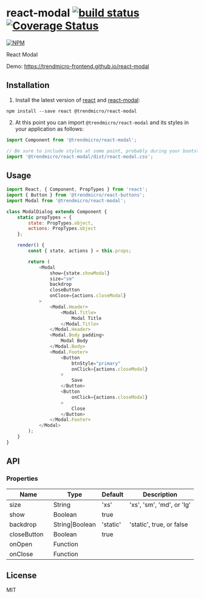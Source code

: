 # react-modal [![build status](https://travis-ci.org/trendmicro-frontend/react-modal.svg?branch=master)](https://travis-ci.org/trendmicro-frontend/react-modal) [![Coverage Status](https://coveralls.io/repos/github/trendmicro-frontend/react-modal/badge.svg?branch=master)](https://coveralls.io/github/trendmicro-frontend/react-modal?branch=master)

[![NPM](https://nodei.co/npm/@trendmicro/react-modal.png?downloads=true&stars=true)](https://nodei.co/npm/@trendmicro/react-modal/)

React Modal

Demo: https://trendmicro-frontend.github.io/react-modal

## Installation

1. Install the latest version of [react](https://github.com/facebook/react) and [react-modal](https://github.com/trendmicro-frontend/react-modal):

  ```
  npm install --save react @trendmicro/react-modal
  ```

2. At this point you can import `@trendmicro/react-modal` and its styles in your application as follows:

  ```js
  import Component from '@trendmicro/react-modal';

  // Be sure to include styles at some point, probably during your bootstraping
  import '@trendmicro/react-modal/dist/react-modal.css';
  ```

## Usage

```js
import React, { Component, PropTypes } from 'react';
import { Button } from '@trendmicro/react-buttons';
import Modal from '@trendmicro/react-modal';

class ModalDialog extends Component {
    static propTypes = {
        state: PropTypes.object,
        actions: PropTypes.object
    };

    render() {
        const { state, actions } = this.props;

        return (
            <Modal
                show={state.showModal}
                size="sm"
                backdrop
                closeButton
                onClose={actions.closeModal}
            >
                <Modal.Header>
                    <Modal.Title>
                        Modal Title
                    </Modal.Title>
                </Modal.Header>
                <Modal.Body padding>
                    Modal Body
                </Modal.Body>
                <Modal.Footer>
                    <Button
                        btnStyle="primary"
                        onClick={actions.closeModal}
                    >
                        Save
                    </Button>
                    <Button
                        onClick={actions.closeModal}
                    >
                        Close
                    </Button>
                </Modal.Footer>
            </Modal>
        );
    }
}
```

## API

### Properties

<table class="table table-bordered table-striped">
  <thead>
    <tr>
      <th style="width: 100px;">Name</th>
      <th style="width: 50px;">Type</th>
      <th>Default</th>
      <th>Description</th>
    </tr>
  </thead>
  <tbody>
    <tr>
      <td>size</td>
      <td>String</td>
      <td>'xs'</td>
      <td>'xs', 'sm', 'md', or 'lg'</td>
    </tr>
    <tr>
      <td>show</td>
      <td>Boolean</td>
      <td>true</td>
      <td></td>
    </tr>
    <tr>
      <td>backdrop</td>
      <td>String|Boolean</td>
      <td>'static'</td>
      <td>'static', true, or false</td>
    </tr>
    <tr>
      <td>closeButton</td>
      <td>Boolean</td>
      <td>true</td>
      <td></td>
    </tr>
    <tr>
      <td>onOpen</td>
      <td>Function</td>
      <td></td>
      <td></td>
    </tr>
    <tr>
      <td>onClose</td>
      <td>Function</td>
      <td></td>
      <td></td>
    </tr>
  </tbody>
</table>

## License

MIT
